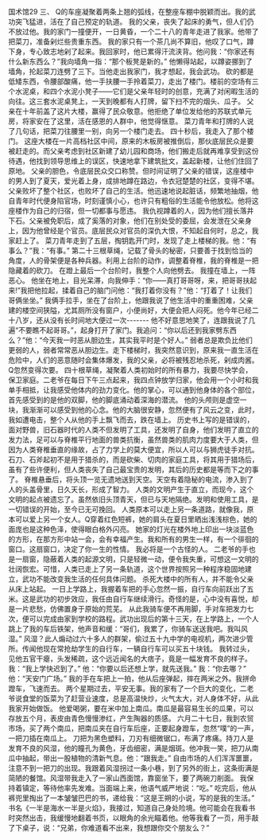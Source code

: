 国术馆29
三、   Q的车座凝聚着两条上翘的弧线，在整座车棚中脱颖而出。我的武功突飞猛进，活在了自己预定的轨道。    我的父亲，丧失了起床的勇气，但人们仍不放过他。我的家门一撞便开，一日黄昏，一个二十八的青年走进了我家。他带了把菜刀，准备剁烂些贵重东西。    我的家只有一个茶几尚不算旧，他叹了口气，蹲下身，专心致志地剁了起来。我回家时，他已累得汗流浃背。他问我：“你家还有什么新东西么？”我向墙角一指：“那个板凳是新的。”    他懒得站起，以蹲姿挪到了墙角，抡起菜刀连劈了三下。当他走出我家门，我才想起，我会武功。    砍的都是低矮东西，令腰部酸痛，他一手扶腰一手拎着菜刀，走出了楼门。楼前的空场有三个水泥桌，和四个水泥小凳子——它们是父亲年轻时的创意，充满了对闲暇生活的向往。这三套水泥桌凳上，一天到晚都有人打牌，留下扫不完的烟头、瓜子。    父亲在十年前盖了这片大楼，赢得了民众敬意。他拒绝了单位发给他的苏联式单元房，将家安在了这里，活在感恩的人群中，他觉得惬意。    菜刀青年和打牌的人说了几句话，把菜刀往腰里一别，向另一个楼门走去。    四十秒后，我走入了那个楼门。   这座大楼在一片高档社区中间，原来的木板房被推倒后，那伙底层民众是要被赶走的。而父亲考虑到社区新建了幼儿园和商场，他们搬走后就再难享受到这份待遇，他找到领导思维上的误区，快速地拿下建筑批文，盖起新楼，让他们住回了原地。    父亲的胆色，令底层民众交口称赞。但时间证明了父亲的错误，这座楼中的男人到了夏天，爱光着上身，成排地蹲在路边，令衣冠楚楚的社区，变得不堪。       父亲败坏了整个社区，也败坏了自己的生活。他迅速地说起脏话，频繁地抽烟，他自青年时代便身陷官场，时刻谨慎小心，也许只有粗俗的生活能令他放松。他将这座楼作为自己的归宿，但一切都事与愿违。    我仇视蹲着的人，因为他们擅长落井下石。父亲被免职后，成了奚落的对象，他们在别处受的委屈，会发泄在父亲身上，因为他曾经是个官员。底层民众对官员的深仇大恨，不知起自何时，总之，我家赶上了。    菜刀青年走到了五层，掏钥匙开门时，发现了走上楼梯的我。他：“有事么？”我：“有事。”    第二十三根草绳，记载了骨头的秘密，只要善于找到恰当的角度，人的骨架便是各种兵器。利用上台阶的动作，调整着脊椎，我的脊椎是一把隐藏着的砍刀。    在蹬上最后一个台阶时，我整个人向他劈去。   我撞在墙上，一阵恶心。   他坐在地上，目光呆滞，向我伸手：“你——真打哥哥呀，来，把哥哥扶起来!”我把他拉起，揉着自己的脑门问他：“我打着你没有？”他：“打着了！让我们哥俩坐坐。”    我俩手拉手，坐在了台阶上，他跟我说了他生活中的重重困难，父亲建的楼空间狭隘，尤其厕所没有窗户，小便尚好，大便会把人闷死。他今年已经二十八岁，还从没有长时间地大便过一次-------    他不好意思地笑了，连跟我说了几遍“不要瞧不起哥哥。”，起身打开了家门。我追问：“你以后还到我家劈东西么？”他：“今天我一时恶从胆边生，其实我平时是个好人。”    弱者总是欺负比他们更弱的人，弱者常常恶从胆边生。走下楼梯时，我突然意识到，原来我一直生活在危险中，人们的恶意随时会集体爆发，我的父亲，必将被残忍地杀死，剁成肉酱。    Q忽然变得次要。   四十根草绳，凝聚着人类初始时的所有暴力，我要尽快学会，保卫家庭。二老爷在每日下午三点起来，我四点钟放学归家，他会用一个小时和我单手相抵，让我感受他体内的劲力变化。他的掌心，可以通到他身体的各个部位，首先感受到的是他的双脚，他的脚底涌动着深海的潜流。    他的头颅则是虚空一块，我渐渐可以感受到他的心念。他的大脑很安静，忽然便有了风云之变，此时，我如遭电击，整个人从他的手上飘飞而去，跌在墙上。     历史书上写的是错误的，面对野兽，旧石器时代的人类不但发明了工具，还发明了自身，他们发明了直立的发力法，足可以与脊椎平行地面的兽类抗衡，虽然兽类的肌肉力度要大于人类，但因为人类脊椎垂直的缘故，占了力学上的莫大便宜，所以人可以与狮虎徒手对抗。      石刀、石斧起初不是用于猎杀的，而是砍柴、切肉的家庭工具，将其用于猎场后，虽有了些许便利，但人类丧失了自己最宝贵的发明，其后的历史都是等而下之的事了。       脊椎悬垂后，将头顶一览无遗地送到天空。天空有着隐秘的电流，渗入到了人的头盖骨里，日久天长，形成了智力。    人类的文明产生于直立，而现今，这个文明的起点被遗忘了。虽然依旧头顶青天，但已与天地隔绝。发明和使用工具，是一切错误的开始，至今已无可挽回。    人类原本可以走上另一条道路，就像我，原本可以爱上另一个女人。Q穿着红色短裤，她的肩头在夏日里晒出浅浅棕色，她的面庞也是这种色泽，使得眼白格外闪亮。    她家的灯光在楼外地上印出一块淡蓝色的方形，在那方形中站一会，会有幸福产生。我和所有的男生一样，有一个徘徊的窗口。这扇窗口，决定了你一生的性情。    我必将是一个古怪的人。   二老爷的手也是一扇窗，隐蔽着人类的起源文明，只是轻微一动，便令我失重，可想这一文明的壮阔恢宏。可惜，人类已走上了另一条轨道，这个世界按照另一种程序稳固地建立，武功不能改变我生活的任何具体问题。    杀死大楼中的所有人，并不能令父亲从床上站起。   一日上学路上，我握着车把的手心忽然一振，自行车向前跃出了五米。这是武功的初步效应，我任由自行车继续滑行。奇怪的是，心中没有喜悦，却是一片悲愁，仿佛置身于原始的荒芜。     从此我骑车便不再用脚，手对车把发力七次，便可以完成由家到学校的路程。武功出现后的第十三天，在上学路上，一个人跳上了我的车后铁架，他声音和缓：“哥们，我累了，你骑车送送我吧。我叫风湿。”    风湿？此人煽动过六十多人的群架，偷过五十九中学的电视机，两次进少管所。传闻他现在常抢劫学生的自行车，一辆自行车可以买五十块钱。    我转过头，见他五官干瘪，头发稀疏，这个远近闻名的大痞子，竟是一幅发育不良的样子。  我：“我上学快迟到了。” 他：“你要以后还想上学，就先送我。” 我：“你去哪？” 他：“天安门广场。”   我的手在车把上一拍，他从后座弹起，摔在两米之外。我拼命蹬车，飞速而去。    两个星期过去，平安无事。我的家有了一个巨大的变化，二老爷说食堂的饭菜为了赶营业速度，总是高温快炒，火气太大，对人身体不好，从此我家开始做饭。    他爱喝粥，要在米中加上南瓜。南瓜是最容易生长的瓜果，可以存放五个月，表皮由青色慢慢渗红，产生陶器的质感。     六月二十七日，我到农贸市场，买了两个南瓜，把南瓜夹在自行车后座，正要起身蹬车，忽然“噗”的一声，一把刀插在南瓜上。     刀把为黑色塑料，刀刃有细微锯口，布满了疼痛。持刀人是发育不良的风湿，他的瞳孔为黄色，牙齿细密，满是烟斑。他冲我一笑，把刀从南瓜中抽起，带出一股植物的清新气息。他：“跟我走。”    自由市场的人们浑浑噩噩，注意不到一把刀的出现。我跟着风湿拐过一条小巷，到了另外的街上，这条街满是简陋的餐馆。风湿带我走入了一家山西面馆，靠窗坐下，要了两碗刀削面。    我保持着镇定，等待他率先发难。当面端上来，他语气威严地说：“吃。”  吃完后，他从裤兜里掏出了一本皱皱巴巴的书，递给我：“这是王朔的小说，写的是我的生活。”     书名《一半是海水一半是火焰》，我接过，知道自己身处险境。他可能会在我看书时突然出击，我缓慢地翻着书页，以眼角的余光瞄着他。他等我看了一页，用手敲了下桌子，说：“兄弟，你难道看不出来，我想跟你交个朋友么？”
 
